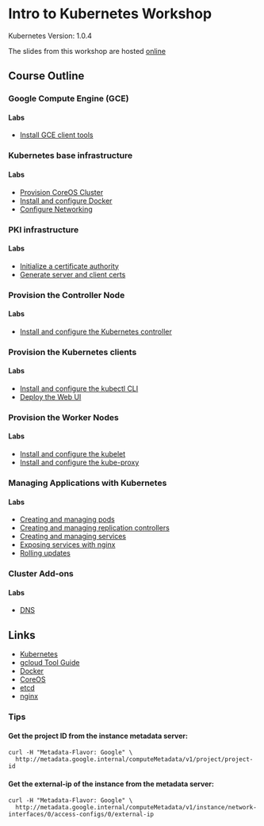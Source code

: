 # Intro to Kubernetes Workshop

Kubernetes Version: 1.0.4

The slides from this workshop are hosted [online](http://go-talks.appspot.com/github.com/kelseyhightower/intro-to-kubernetes-workshop/slides/talk.slide#1)

## Course Outline

### Google Compute Engine (GCE)

#### Labs

  * [Install GCE client tools](labs/install-gce-client-tools.md)

### Kubernetes base infrastructure

#### Labs

  * [Provision CoreOS Cluster](labs/provisioning-coreos-on-gce.md)
  * [Install and configure Docker](labs/install-and-configure-docker.md)
  * [Configure Networking](labs/configure-networking.md)

### PKI infrastructure

#### Labs

  * [Initialize a certificate authority](labs/initialize-a-certificate-authority.md)
  * [Generate server and client certs](labs/generate-server-and-client-certs.md)

### Provision the Controller Node

#### Labs

  * [Install and configure the Kubernetes controller](labs/kuberentes-controller-pod.md)

### Provision the Kubernetes clients

#### Labs

  * [Install and configure the kubectl CLI](labs/install-and-configure-kubectl.md)
  * [Deploy the Web UI](labs/cluster-add-on-ui.md)

### Provision the Worker Nodes

#### Labs

  * [Install and configure the kubelet](labs/install-and-configure-kubelet.md)
  * [Install and configure the kube-proxy](labs/install-and-configure-kube-proxy.md)

### Managing Applications with Kubernetes

#### Labs

  * [Creating and managing pods](labs/pods.md)
  * [Creating and managing replication controllers](labs/replication-controllers.md)
  * [Creating and managing services](labs/services.md)
  * [Exposing services with nginx](labs/exposing-services-with-nginx.md)
  * [Rolling updates](labs/rolling-updates.md)

### Cluster Add-ons

#### Labs

  * [DNS](labs/cluster-add-on-dns.md)

## Links

  * [Kubernetes](http://googlecloudplatform.github.io/kubernetes)
  * [gcloud Tool Guide](https://cloud.google.com/sdk/gcloud)
  * [Docker](https://docs.docker.com)
  * [CoreOS](https://coreos.com)
  * [etcd](https://coreos.com/docs/distributed-configuration/getting-started-with-etcd)
  * [nginx](http://nginx.org)

### Tips

#### Get the project ID from the instance metadata server:

```
curl -H "Metadata-Flavor: Google" \
  http://metadata.google.internal/computeMetadata/v1/project/project-id
```

#### Get the external-ip of the instance from the metadata server:

```
curl -H "Metadata-Flavor: Google" \
  http://metadata.google.internal/computeMetadata/v1/instance/network-interfaces/0/access-configs/0/external-ip
```
